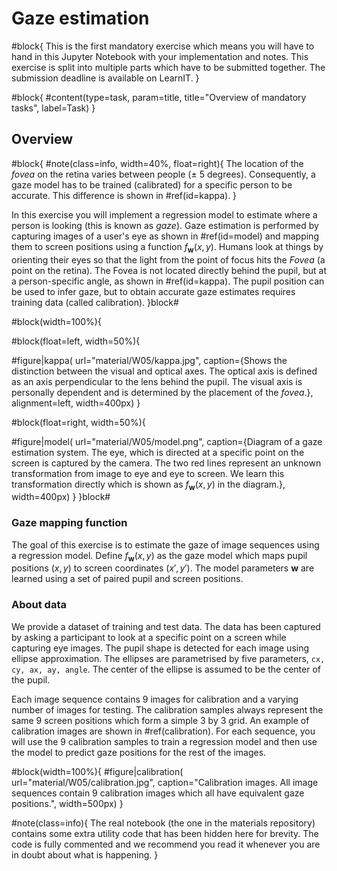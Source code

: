 # Gaze estimation

#block{
This is the first mandatory exercise which means you will have to hand in this Jupyter Notebook with your implementation and notes. This exercise is split into multiple parts which have to be submitted together. The submission deadline is available on LearnIT.
}

#block{
#content(type=task, param=title, title="Overview of mandatory tasks", label=Task)
}


## Overview

#block{
#note(class=info, width=40%, float=right){
The location of the *fovea* on the retina varies between people ($\pm$ 5 degrees). Consequently, a gaze model has to be trained (calibrated) for a specific person to be accurate. This difference is shown in #ref(id=kappa).
}

In this exercise you will implement a regression model to estimate where a person is looking (this is known as *gaze*). Gaze estimation is performed by capturing images of a user's eye as shown in #ref(id=model) and mapping them to screen positions using a function $f_\mathbf{w}(x, y)$. Humans look at things by orienting their eyes so that the light from the point of focus hits the *Fovea* (a point on the retina). The Fovea is not located directly behind the pupil, but at a person-specific angle, as shown in #ref(id=kappa). The pupil position can be used to infer gaze, but to obtain accurate gaze estimates requires training data (called calibration).
}block#



#block(width=100%){

#block(float=left, width=50%){

#figure|kappa(
url="material/W05/kappa.jpg",
caption={Shows the distinction between the visual and optical axes. The optical axis is defined as an axis perpendicular to the lens behind the pupil. The visual axis is personally dependent and is determined by the placement of the *fovea*.},
alignment=left,
width=400px)
}

#block(float=right, width=50%){

#figure|model(
url="material/W05/model.png",
caption={Diagram of a gaze estimation system. The eye, which is directed at a specific point on
the screen is captured by the camera. The two red lines represent an unknown transformation from image
to eye and eye to screen. We learn this transformation directly which is shown as $f_{\mathbf{w} }(x, y)$ in the diagram.},
width=400px)
}
}block#



### Gaze mapping function
The goal of this exercise is to estimate the gaze of image sequences using a regression model. Define $f_{\mathbf{w}}(x, y)$ as the gaze  model which maps pupil positions $(x, y)$ to screen coordinates $(x', y')$. The model parameters $\mathbf{w}$ are learned using a set of paired pupil and screen positions.


### About data
We provide a dataset of training and test data. The data has been captured by asking a participant to look at a specific point on a screen while capturing eye images. The pupil shape is detected for each image using ellipse approximation. The ellipses are parametrised by five parameters, `cx, cy, ax, ay, angle`. The center of the ellipse is assumed to be the center of the pupil.


Each image sequence contains 9 images for calibration and a varying number of images for testing. The calibration samples always represent the same 9 screen positions which form a simple 3 by 3 grid. An example of calibration images are shown in #ref(calibration). For each sequence, you will use the 9 calibration samples to train a regression model and then use the model
to predict gaze positions for the rest of the images.


#block(width=100%){
#figure|calibration(
url="material/W05/calibration.jpg",
caption="Calibration images. All image sequences contain 9 calibration images
which all have equivalent gaze positions.",
width=500px)
}

#note(class=info){
The real notebook (the one in the materials repository) contains some extra utility code that has been hidden here for brevity. The code is fully commented and we recommend you read it whenever you are in doubt about what is happening.
}